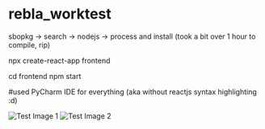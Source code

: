 # rebla_worktest

sbopkg -> search -> nodejs -> process and install (took a bit over 1 hour to compile, rip)

npx create-react-app frontend

cd frontend
npm start


#used PyCharm IDE for everything (aka without reactjs syntax highlighting :d)



![Test Image 1](https://imgur.com/a/GjN4yhc)
![Test Image 2](https://i.imgur.com/f0Mby3s.png)

